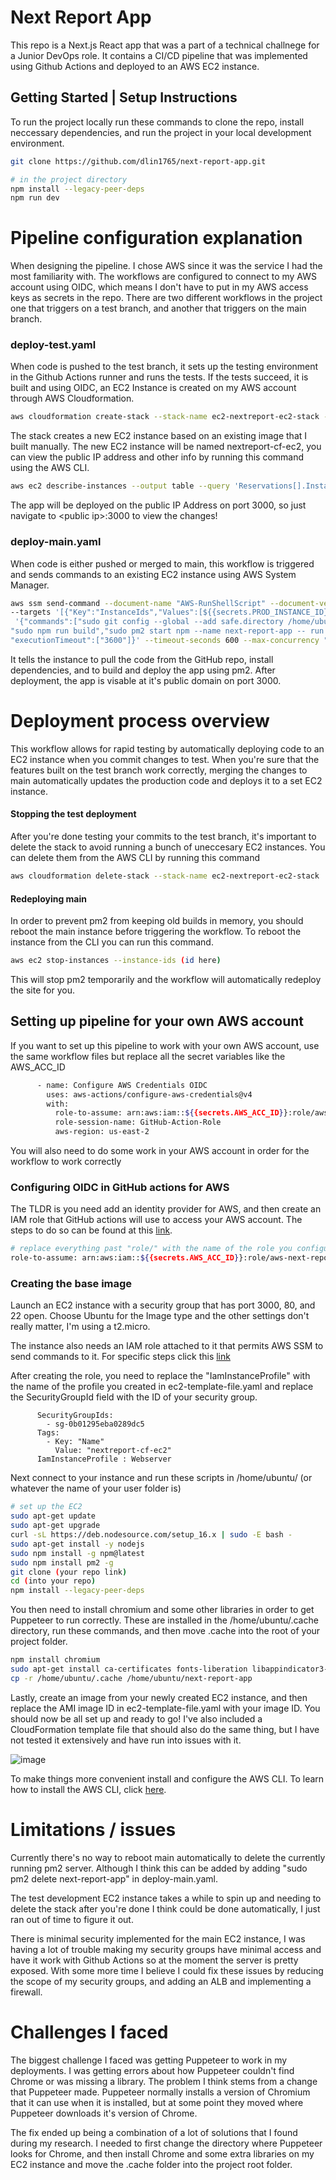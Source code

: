# Next Report App
This repo is a Next.js React app that was a part of a technical challnege for a Junior DevOps role. It contains a CI/CD pipeline that was implemented using Github Actions and deployed to an AWS EC2 instance.

## Getting Started | Setup Instructions

To run the project locally run these commands to clone the repo, install neccessary dependencies, and run the project in your local development environment.
```bash 
git clone https://github.com/dlin1765/next-report-app.git

# in the project directory
npm install --legacy-peer-deps
npm run dev
```

# Pipeline configuration explanation

When designing the pipeline. I chose AWS since it was the service I had the most familiarity with. The workflows are configured to connect to my AWS account using OIDC, which means I don't have to put in my AWS access keys as secrets in the repo. There are two different workflows in the project one that triggers on a test branch, and another that triggers on the main branch. 

### deploy-test.yaml

When code is pushed to the test branch, it sets up the testing environment in the Github Actions runner and runs the tests. If the tests succeed, it is built and using OIDC, an EC2 Instance is created on my AWS account through AWS Cloudformation. 
```bash 
aws cloudformation create-stack --stack-name ec2-nextreport-ec2-stack --template-body file://ec2-template-file.yaml 
```
The stack creates a new EC2 instance based on an existing image that I built manually. The new EC2 instance will be named nextreport-cf-ec2, you can view the public IP address and other info by running this command using the AWS CLI. 
```bash 
aws ec2 describe-instances --output table --query 'Reservations[].Instances[].[Tags[?Key==`Name`] | [0].Value, State.Name, InstanceId, PublicIpAddress]'
```
The app will be deployed on the public IP Address on port 3000, so just navigate to \<public ip\>:3000 to view the changes!

### deploy-main.yaml

When code is either pushed or merged to main, this workflow is triggered and sends commands to an existing EC2 instance using AWS System Manager. 
```bash
aws ssm send-command --document-name "AWS-RunShellScript" --document-version "1" \
--targets '[{"Key":"InstanceIds","Values":[${{secrets.PROD_INSTANCE_ID}}]}]' --parameters \
 '{"commands":["sudo git config --global --add safe.directory /home/ubuntu/next-report-app","sudo git pull","sudo npm install --legacy-peer-deps", \
"sudo npm run build","sudo pm2 start npm --name next-report-app -- run start -- -p 3000"],"workingDirectory":["/home/ubuntu/next-report-app"], \
"executionTimeout":["3600"]}' --timeout-seconds 600 --max-concurrency "50" --max-errors "0" --output-s3-bucket-name "lobbylinkablebucket" --region us-east-2
```

It tells the instance to pull the code from the GitHub repo, install dependencies, and to build and deploy the app using pm2. After deployment, the app is visable at it's public domain on port 3000. 

# Deployment process overview

This workflow allows for rapid testing by automatically deploying code to an EC2 instance when you commit changes to test. When you're sure that the features built on the test branch work correctly, merging the changes to main automatically updates the production code and deploys it to a set EC2 instance. 

#### Stopping the test deployment
After you're done testing your commits to the test branch, it's important to delete the stack to avoid running a bunch of uneccesary EC2 instances. You can delete them from the AWS CLI by running this command
```bash
aws cloudformation delete-stack --stack-name ec2-nextreport-ec2-stack
```

#### Redeploying main
In order to prevent pm2 from keeping old builds in memory, you should reboot the main instance before triggering the workflow. To reboot the instance from the CLI you can run this command. 
```bash
aws ec2 stop-instances --instance-ids (id here)
```
This will stop pm2 temporarily and the workflow will automatically redeploy the site for you.

## Setting up pipeline for your own AWS account 
If you want to set up this pipeline to work with your own AWS account, use the same workflow files but replace all the secret variables like the AWS_ACC_ID
```bash
      - name: Configure AWS Credentials OIDC
        uses: aws-actions/configure-aws-credentials@v4
        with:
          role-to-assume: arn:aws:iam::${{secrets.AWS_ACC_ID}}:role/aws-next-report-access
          role-session-name: GitHub-Action-Role
          aws-region: us-east-2
```
You will also need to do some work in your AWS account in order for the workflow to work correctly

### Configuring OIDC in GitHub actions for AWS

The TLDR is you need add an identity provider for AWS, and then create an IAM role that GitHub actions will use to access your AWS account. The steps to do so can be found at this [link](https://docs.github.com/en/actions/security-for-github-actions/security-hardening-your-deployments/configuring-openid-connect-in-amazon-web-services). 

```bash
# replace everything past "role/" with the name of the role you configured 
role-to-assume: arn:aws:iam::${{secrets.AWS_ACC_ID}}:role/aws-next-report-access
```

### Creating the base image

Launch an EC2 instance with a security group that has port 3000, 80, and 22 open. Choose Ubuntu for the Image type and the other settings don't really matter, I'm using a t2.micro. 

The instance also needs an IAM role attached to it that permits AWS SSM to send commands to it. For specific steps click this [link](https://aws.amazon.com/getting-started/hands-on/remotely-run-commands-ec2-instance-systems-manager/) 

After creating the role, you need to replace the "IamInstanceProfile" with the name of the profile you created in ec2-template-file.yaml and replace the SecurityGroupId field with the ID of your security group.

```
      SecurityGroupIds: 
        - sg-0b01295eba0289dc5
      Tags:
        - Key: "Name"
          Value: "nextreport-cf-ec2"
      IamInstanceProfile : Webserver
```

Next connect to your instance and run these scripts in /home/ubuntu/ (or whatever the name of your user folder is)

```bash
# set up the EC2 
sudo apt-get update
sudo apt-get upgrade
curl -sL https://deb.nodesource.com/setup_16.x | sudo -E bash -
sudo apt-get install -y nodejs
sudo npm install -g npm@latest
sudo npm install pm2 -g
git clone (your repo link)
cd (into your repo)
npm install --legacy-peer-deps
```

You then need to install chromium and some other libraries in order to get Puppeteer to run correctly. These are installed in the /home/ubuntu/.cache directory, run these commands, and then move .cache into the root of your project folder. 

```bash
npm install chromium
sudo apt-get install ca-certificates fonts-liberation libappindicator3-1 libasound2t64 libatk-bridge2.0-0 libatk1.0-0 libc6 libcairo2 libcups2 libdbus-1-3 libexpat1 libfontconfig1 libgbm1 libgcc1 libglib2.0-0 libgtk-3-0 libnspr4 libnss3 libpango-1.0-0 libpangocairo-1.0-0 libstdc++6 libx11-6 libx11-xcb1 libxcomposite1 libxcursor1 libxdamage1 libxext6 libxfixes3 libxi6 libxrandr2 libxrender1 libxss1 libxtst6 lsb-release wget xdg-utils
cp -r /home/ubuntu/.cache /home/ubuntu/next-report-app
```

Lastly, create an image from your newly created EC2 instance, and then replace the AMI image ID in ec2-template-file.yaml with your image ID. You should now be all set up and ready to go! I've also included a CloudFormation template file that should also do the same thing, but I have not tested it extensively and have run into issues with it.

![image](https://github.com/user-attachments/assets/6b30c12c-678f-4a16-84bb-608010d72d8b)

To make things more convenient install and configure the AWS CLI. To learn how to install the AWS CLI, click [here](https://docs.aws.amazon.com/cli/latest/userguide/cli-chap-getting-started.html).

# Limitations / issues 

Currently there's no way to reboot main automatically to delete the currently running pm2 server. Although I think this can be added by adding "sudo pm2 delete next-report-app" in deploy-main.yaml.

The test development EC2 instance takes a while to spin up and needing to delete the stack after you're done I think could be done automatically, I just ran out of time to figure it out.

There is minimal security implemented for the main EC2 instance, I was having a lot of trouble making my security groups have minimal access and have it work with Github Actions so at the moment the server is pretty exposed. With some more time I believe I could fix these issues by reducing the scope of my security groups, and adding an ALB and implementing a firewall.

# Challenges I faced

The biggest challenge I faced was getting Puppeteer to work in my deployments. I was getting errors about how Puppeteer couldn't find Chrome or was missing a library. The problem I think stems from a change that Puppeteer made. Puppeteer normally installs a version of Chromium that it can use when it is installed, but at some point they moved where Puppeteer downloads it's version of Chrome. 

The fix ended up being a combination of a lot of solutions that I found during my research. I needed to first change the directory where Puppeteer looks for Chrome, and then install Chrome and some extra libraries on my EC2 instance and move the .cache folder into the project root folder. 
